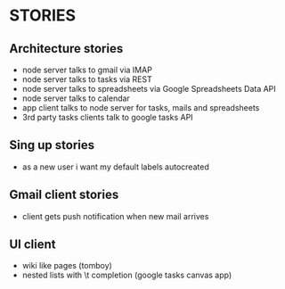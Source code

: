 STORIES
===================

Architecture stories
-------------------

- node server talks to gmail via IMAP
- node server talks to tasks via REST
- node server talks to spreadsheets via Google Spreadsheets Data API
- node server talks to calendar
- app client talks to node server for tasks, mails and spreadsheets
- 3rd party tasks clients talk to google tasks API

Sing up stories
----------------
- as a new user i want my default labels autocreated

Gmail client stories
---------------------
- client gets push notification when new mail arrives

UI client
---------
- wiki like pages (tomboy)
- nested lists with \t completion (google tasks canvas app)